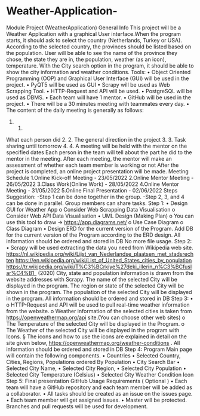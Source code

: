# Weather-Application-
Module Project (WeatherApplication)
General Info
This project will be a Weather Application with a graphical User interface.When the
program starts, it should ask to select the country (Netherlands, Turkey or USA).
According to the selected country, the provinces should be listed based on the
population. User will be able to see the name of the province they chose, the state
they are in, the population, weather (as an icon), temperature. With the City search
option in the program, it should be able to show the city information and weather
conditions.
Tools:
• Object Oriented Programming (OOP) and Graphical User Interface
(GUI) will be used in the project.
• PyQT5 will be used as GUI
• Scrapy will be used as Web Scrapping Tool.
• HTTP-Request and API will be used.
• PostgreSQL will be used as DBMS.
• Each team will have 1 mentor.
• GitHub will be used in the project.
• There will be a 30 minutes meeting with teammates every day.
• The content of the daily meeting is generally as follows:
1. 1.
What each person did
2. 2.
The general direction in the project
3. 3.
Task sharing until tomorrow
4. 4.
A meeting will be held with the mentor on the specified dates
Each person in the team will tell about the part he did to the
mentor in the meeting. After each meeting, the mentor will make
an assessment of whether each team member is working or not
After the project is completed, an online project presentation will
be made.
Meeting Schedule
1.Online Kick-off Meeting - 23/05/2022
2.Online Mentor Meeting - 26/05/2022
3.Class Work(Online Work) - 28/05/2022
4.Online Mentor Meeting - 31/05/2022
5.Online Final Presentation - 02/06/2022
Steps
Suggestion:
-Step 1 can be done together in the group.
-Step 2, 3, and 4 can be done in parallel. Group members can share tasks.
Step 1:
• Design GUI for Weather App
o Consider Web Scrapping Data Visualisation
o Consider Web API Data Visualisation
• UML Design (Making Plan)
o You can use this tool to draw → https://app.diagrams.net/
o Use Case Diagram
o Class Diagram
• Design ERD for the current version of the Program. Add DB for
the current version of the Program according to the ERD design.
All information should be ordered and stored in DB No more file
usage.
Step 2:
• Scrapy will be used extracting the data you need from Wikipedia
web site.
https://nl.wikipedia.org/wiki/Lijst_van_Nederlandse_plaatsen_met_stadsrechten
https://en.wikipedia.org/wiki/List_of_United_States_cities_by_population
https://tr.wikipedia.org/wiki/T%C3%BCrkiye%27deki_illerin_n%C3%BCfuslar%C4%B1_
(2020)
City, state and population information is drawn from the website addresses with
Scrapy.
The name of the selected City will be displayed in the program.
The region or state of the selected City will be shown in the program.
The population of the selected City will be displayed in the program.
All information should be ordered and stored in DB
Step 3:
•
o HTTP-Request and API will be used to pull real-time
weather information from the website.
o Weather information of the selected cities is taken from
https://openweathermap.org/api site.(You can choose other
web sites)
o The Temperature of the selected City will be displayed in
the Program.
o The Weather of the selected City will be displayed in the
program with Icons.
§ The icons and how to use the icons are explained in
detail on the site given below,
https://openweathermap.org/weather-conditions .
All information should be ordered and stored in DB
Step 4:
Program Main page will contain the following components.
• Countries
• Selected Country, Cities, Regions, Populations ordered By
Population
• City Search Bar
• Selected City Name,
• Selected City Region,
• Selected City Population
• Selected City Temperature (Celsius)
• Selected City Weather Condition Icon
Step 5:
Final presentation
GitHub Usage Requirements ( Optional )
• Each team will have a GitHub repository and each team member
will be added as a collaborator.
• All tasks should be created as an issue on the issues page.
• Each team member will get assigned issues.
• Master will be protected. Branches and pull requests will be used
for development.

